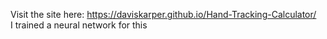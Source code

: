 Visit the site here:
<https://daviskarper.github.io/Hand-Tracking-Calculator/>\
I trained a neural network for this
